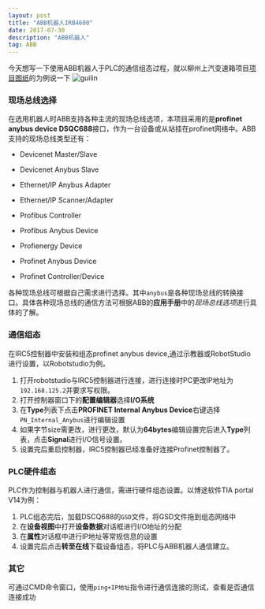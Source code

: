 ```yaml
---
layout: post
title: "ABB机器人IRB4600"
date: 2017-07-30 
description: "ABB机器人"
tag: ABB 
--- 
```

今天想写一下使用ABB机器人于PLC的通信组态过程，就以柳州上汽变速箱项目[项目图纸](http://ou3sec0jp.bkt.clouddn.com/%E6%9F%B3%E5%B7%9E%E4%B8%8A%E6%B1%BD%E5%8F%98%E9%80%9F%E7%AE%B1%E9%A1%B9%E7%9B%AE.pdf "liuzhou")的为例说一下
![guilin](http://ou3sec0jp.bkt.clouddn.com/2017-07-09%2003.42.03%202.jpg)
### 现场总线选择
在选用机器人时ABB支持各种主流的现场总线选项，本项目采用的是**profinet anybus device DSQC688**接口，作为一台设备或从站挂在profinet网络中。ABB支持的现场总线类型还有：

- Devicenet Master/Slave

- Devicenet Anybus Slave

- Ethernet/IP Anybus Adapter

- Ethernet/IP Scanner/Adapter

- Profibus Controller

- Profibus Anybus Device

- Profienergy Device

- Profinet Anybus Device

- Profinet Controller/Device

各种现场总线可根据自己需求进行选择。其中`anybus`是各种现场总线的转换接口。具体各种现场总线的通信方法可根据ABB的**应用手册**中的*现场总线选项*进行具体的了解。

### 通信组态

在IRC5控制器中安装和组态profinet anybus device,通过示教器或RobotStudio进行设置，以Robotstudio为例。

1. 打开robotstudio与IRC5控制器进行连接，进行连接时PC更改IP地址为`192.168.125.2`并要求写权限。
2. 打开控制器窗口下的**配置编辑器**选择**I/O系统**
3. 在**Type**列表下点击**PROFINET Internal Anybus Device**右键选择`PN_Internal_Anybus`进行编辑设置
4. 如果字节size需更改，进行更改，默认为**64bytes**编辑设置完后进入**Type**列表，点击**Signal**进行I/O信号设置。
5. 设置完后重启控制器，IRC5控制器已经准备好连接Profinet控制器了。

### PLC硬件组态
PLC作为控制器与机器人进行通信，需进行硬件组态设置。以博途软件TIA portal V14为例：

1. PLC组态完后，加载DSCQ688的`GSD`文件，将GSD文件拖到组态网络中
2. 在**设备视图**中打开**设备数据**对话框进行I/O地址的分配
3. 在**属性**对话框中进行IP地址等常规信息的设置
4. 设置完后点击**转至在线**下载设备组态，将PLC与ABB机器人通信建立。

### 其它
可通过CMD命令窗口，使用`ping+IP地址`指令进行通信连接的测试，查看是否通信连接成功



